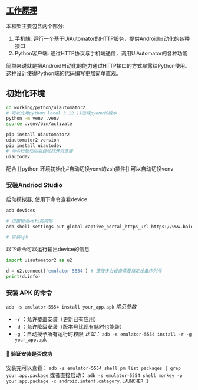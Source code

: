 
## [工作原理](https://github.com/openatx/uiautomator2/blob/master/README_CN.md)
本框架主要包含两个部分:

1. 手机端: 运行一个基于UiAutomator的HTTP服务，提供Android自动化的各种接口
2. Python客户端: 通过HTTP协议与手机端通信，调用UiAutomator的各种功能

简单来说就是把Android自动化的能力通过HTTP接口的方式暴露给Python使用。这种设计使得Python端的代码编写更加简单直观。

## 初始化环境

```bash
cd working/python/uiautomator2
# 可以先用python local 3.12.11选择pyenv的版本
python -m venv .venv
source .venv/bin/activate

pip install uiautomator2
uiautomator2 version
pip install uiautodev
# 命令行启动后会自动打开浏览器
uiautodev
```

配合 [[python 环境初始化#自动切换venv的zsh插件]] 可以自动切换venv

### 安装Andriod Studio
启动模拟器, 使用下命令查看device
```bash
adb devices

# 设置检测wifi的网站
adb shell settings put global captive_portal_https_url https://www.baidu.com

# 安装apk

```

以下命令可以运行输出device的信息
```python
import uiautomator2 as u2

d = u2.connect('emulator-5554') # 连接多台设备需要指定设备序列号
print(d.info)
```

### 安装 APK 的命令
`adb -s emulator-5554 install your_app.apk`
*常见参数*
- `-r` ：允许覆盖安装（更新已有应用）
- `-d` ：允许降级安装（版本号比现有低时也能装）
- `-g` ：自动授予所有运行时权限
*比如：*
`adb -s emulator-5554 install -r -g your_app.apk`
#### 📌 验证安装是否成功
安装完可以查看：
`adb -s emulator-5554 shell pm list packages | grep your.app.package`
或者直接启动：
`adb -s emulator-5554 shell monkey -p your.app.package -c android.intent.category.LAUNCHER 1`